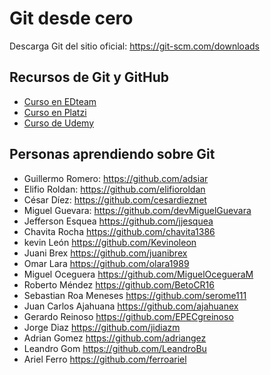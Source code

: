 # Git desde cero

Descarga Git del sitio oficial: https://git-scm.com/downloads

## Recursos de Git y GitHub

- [Curso en EDteam](https://ed.team/cursos/git)
- [Curso en Platzi](https://platzi.com/cursos/git-github/)
- [Curso de Udemy](https://www.udemy.com/git-y-github-completo-desde-cero/)

## Personas aprendiendo sobre Git

- Guillermo Romero: https://github.com/adsiar
- Elifio Roldan: https://github.com/elifioroldan
- César Díez: https://github.com/cesardieznet
- Miguel Guevara: https://github.com/devMiguelGuevara
- Jefferson Esquea https://github.com/jjesquea
- Chavita Rocha https://github.com/chavita1386
- kevin León https://github.com/Kevinoleon
- Juani Brex https://github.com/juanibrex
- Omar Lara https://github.com/olara1989
- Miguel Oceguera https://github.com/MiguelOcegueraM
- Roberto Méndez https://github.com/BetoCR16
- Sebastian Roa Meneses https://github.com/serome111
- Juan Carlos Ajahuana https://github.com/ajahuanex
- Gerardo Reinoso https://github.com/EPECgreinoso
- Jorge Diaz https://github.com/jidiazm
- Adrian Gomez https://github.com/adriangez
- Leandro Gom https://github.com/LeandroBu
- Ariel Ferro https://github.com/ferroariel
